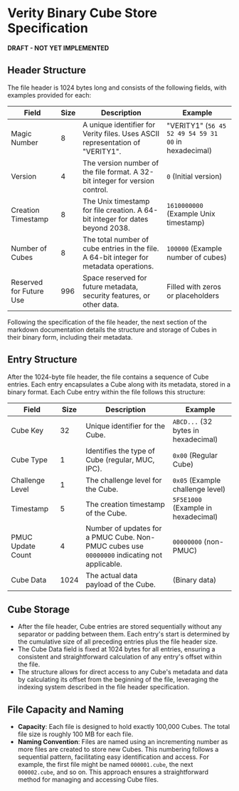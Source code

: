 # Verity Binary Cube Store Specification
**DRAFT - NOT YET IMPLEMENTED**

## Header Structure
The file header is 1024 bytes long and consists of the following fields, with examples provided for each:

| Field                   | Size | Description                               | Example                                 |
|-------------------------|------|-------------------------------------------|-----------------------------------------|
| Magic Number            |    8 | A unique identifier for Verity files. Uses ASCII representation of "VERITY1". | "VERITY1" (`56 45 52 49 54 59 31 00` in hexadecimal) |
| Version                 |    4 | The version number of the file format. A 32-bit integer for version control. | `0` (Initial version) |
| Creation Timestamp      |    8 | The Unix timestamp for file creation. A 64-bit integer for dates beyond 2038. | `1610000000` (Example Unix timestamp) |
| Number of Cubes         |    8 | The total number of cube entries in the file. A 64-bit integer for metadata operations. | `100000` (Example number of cubes) |
| Reserved for Future Use |  996 | Space reserved for future metadata, security features, or other data. | Filled with zeros or placeholders |

Following the specification of the file header, the next section of the markdown documentation details the structure and storage of Cubes in their binary form, including their metadata.

## Entry Structure
After the 1024-byte file header, the file contains a sequence of Cube entries. Each entry encapsulates a Cube along with its metadata, stored in a binary format.
Each Cube entry within the file follows this structure:

| Field              | Size | Description                                      | Example                               |
|--------------------|------|--------------------------------------------------|---------------------------------------|
| Cube Key           |   32 | Unique identifier for the Cube.                  | `ABCD...` (32 bytes in hexadecimal)   |
| Cube Type          |    1 | Identifies the type of Cube (regular, MUC, IPC). | `0x00` (Regular Cube)                 |
| Challenge Level    |    1 | The challenge level for the Cube.                | `0x05` (Example challenge level)      |
| Timestamp          |    5 | The creation timestamp of the Cube.              | `5F5E1000` (Example in hexadecimal)   |
| PMUC Update Count  |    4 | Number of updates for a PMUC Cube. Non-PMUC cubes use `00000000` indicating not applicable. | `00000000` (non-PMUC) |
| Cube Data          | 1024 | The actual data payload of the Cube.             | (Binary data)                         |

## Cube Storage

- After the file header, Cube entries are stored sequentially without any separator or padding between them. Each entry's start is determined by the cumulative size of all preceding entries plus the file header size.
- The Cube Data field is fixed at 1024 bytes for all entries, ensuring a consistent and straightforward calculation of any entry's offset within the file.
- The structure allows for direct access to any Cube's metadata and data by calculating its offset from the beginning of the file, leveraging the indexing system described in the file header specification.

## File Capacity and Naming
- **Capacity**: Each file is designed to hold exactly 100,000 Cubes. The total file size is roughly 100 MB for each file.
- **Naming Convention**: Files are named using an incrementing number as more files are created to store new Cubes. This numbering follows a sequential pattern, facilitating easy identification and access. For example, the first file might be named `000001.cube`, the next `000002.cube`, and so on. This approach ensures a straightforward method for managing and accessing Cube files.
